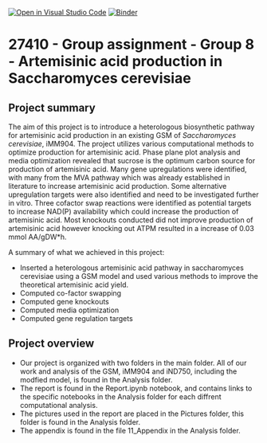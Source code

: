 [![Open in Visual Studio Code](https://classroom.github.com/assets/open-in-vscode-718a45dd9cf7e7f842a935f5ebbe5719a5e09af4491e668f4dbf3b35d5cca122.svg)](https://classroom.github.com/online_ide?assignment_repo_id=12060759&assignment_repo_type=AssignmentRepo)
[![Binder](https://mybinder.org/badge_logo.svg)](https://mybinder.org/v2/gh/27410/group-assignment-group-8-Artemisinic-acid-production-in-Saccharomyces-cervisia_2023.git/main)

# 27410 - Group assignment - Group 8 - Artemisinic acid production in Saccharomyces cerevisiae


## Project summary
The aim of this project is to introduce a heterologous biosynthetic pathway for artemisinic acid production in an existing GSM of *Saccharomyces cerevisiae*, iMM904. The project utilizes various computational methods to optimize production for artemisinic acid. Phase plane plot analysis and media optimization revealed that sucrose is the optimum carbon source for production of artemisinic acid. Many gene upregulations were identified, with many from the MVA pathway which was already established in literature to increase artemisinic acid production. Some alternative upregulation targets were also identified and need to be investigated further in vitro. Three cofactor swap reactions were identified as potential targets to increase NAD(P) availability which could increase the production of artemisinic acid. Most knockouts conducted did not improve production of artemisinic acid however knocking out ATPM resulted in a increase of 0.03 mmol AA/gDW*h. 

A summary of what we achieved in this project:
- Inserted a heterologous artemisinic acid pathway in saccharomyces cerevisiae using a GSM model and used various methods to improve the theoretical artemisinic acid yield.
- Computed co-factor swapping
- Computed gene knockouts
- Computed media optimization 
- Computed gene regulation targets 


## Project overview
- Our project is organized with two folders in the main folder. All of our work and analysis of the GSM, iMM904 and iND750, including the modfied model, is found in the Analysis folder.
- The report is found in the Report.ipynb notebook, and contains links to the specific notebooks in the Analysis folder for each diffrent computational analysis.
- The pictures used in the report are placed in the Pictures folder, this folder is found in the Analysis folder.
- The appendix is found in the file 11_Appendix in the Analysis folder.



